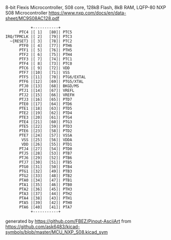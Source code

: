 8-bit Flexis Microcontroller, S08 core, 128kB Flash, 8kB RAM, LQFP-80
NXP S08 Microcontroller
https://www.nxp.com/docs/en/data-sheet/MC9S08AC128.pdf


	           +-----------+
	      PTC4 |[ 1]   [80]| PTC5
	IRQ/TPMCLK |[ 2]   [79]| PTC3
	  ~{RESET} |[ 3]   [78]| PTC2
	      PTF0 |[ 4]   [77]| PTH6
	      PTF1 |[ 5]   [76]| PTH5
	      PTF2 |[ 6]   [75]| PTH4
	      PTF3 |[ 7]   [74]| PTC1
	      PTF4 |[ 8]   [73]| PTC0
	      PTC6 |[ 9]   [72]| VDD
	      PTF7 |[10]   [71]| VSS
	      PTF5 |[11]   [70]| PTG6/EXTAL
	      PTF6 |[12]   [69]| PTG5/XTAL
	      PTJ0 |[13]   [68]| BKGD/MS
	      PTJ1 |[14]   [67]| VREFL
	      PTJ2 |[15]   [66]| VREFH
	      PTJ3 |[16]   [65]| PTD7
	      PTE0 |[17]   [64]| PTD6
	      PTE1 |[18]   [63]| PTD5
	      PTE2 |[19]   [62]| PTD4
	      PTE3 |[20]   [61]| PTG4
	      PTE4 |[21]   [60]| PTG3
	      PTE5 |[22]   [59]| PTD3
	      PTE6 |[23]   [58]| PTD2
	      PTE7 |[24]   [57]| VSSA
	       VSS |[25]   [56]| VDDA
	       VDD |[26]   [55]| PTD1
	      PTJ4 |[27]   [54]| PTD0
	      PTJ5 |[28]   [53]| PTB7
	      PTJ6 |[29]   [52]| PTB6
	      PTJ7 |[30]   [51]| PTB5
	      PTG0 |[31]   [50]| PTB4
	      PTG1 |[32]   [49]| PTB3
	      PTG2 |[33]   [48]| PTB2
	      PTA0 |[34]   [47]| PTB1
	      PTA1 |[35]   [46]| PTB0
	      PTA2 |[36]   [45]| PTH3
	      PTA3 |[37]   [44]| PTH2
	      PTA4 |[38]   [43]| PTH1
	      PTA5 |[39]   [42]| PTH0
	      PTA6 |[40]   [41]| PTA7
	           +-----------+


generated by https://github.com/FBEZ/Pinout-AsciiArt from https://github.com/ask6483/kicad-symbols/blob/master/MCU_NXP_S08.kicad_sym